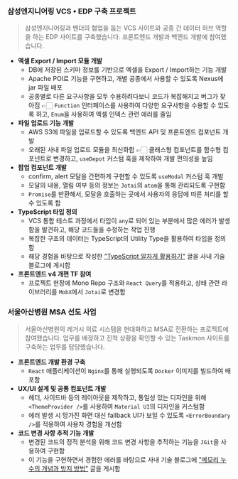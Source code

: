 ### 삼성엔지니어링 VCS • EDP 구축 프로젝트
> 삼성엔지니어링과 벤더의 협업을 돕는 VCS 사이트와 공종 간 데이터 허브 역할을 하는 EDP 사이트를 구축했습니다. 프론트엔드 개발과 백엔드 개발에 참여했습니다.
* __엑셀 Export / Import 모듈 개발__
  * DB에 저장된 스키마 정보를 기반으로 엑셀을 Export / Import하는 기능 개발
  * Apache POI로 기능을 구현하고, 개별 공종에서 사용할 수 있도록 Nexus에 jar 파일 배포
  * 공종별로 다른 요구사항을 모두 수용하려다보니 코드가 복잡해지고 버그가 잦아짐 👉🏻 `Function` 인터페이스를 사용하여 다양한 요구사항을 수용할 수 있도록 하고, `Enum`을 사용하여 엑셀 인덱스 관련 에러를 줄임
* __파일 업로드 기능 개발__
  * AWS S3에 파일을 업로드할 수 있도록 백엔드 API 및 프론트엔드 컴포넌트 개발
  * 오래된 사내 파일 업로드 모듈을 최신화함 👉🏻 클래스형 컴포넌트를 함수형 컴포넌트로 변경하고, `useDepot` 커스텀 훅을 제작하여 개발 편의성을 높임
* __팝업 컴포넌트 개발__
  * confirm, alert 모달을 간편하게 구현할 수 있도록 `useModal` 커스텀 훅 개발
  * 모달의 내용, 열림 여부 등의 정보는 `Jotai`의 `atom`을 통해 관리되도록 구현함
  * `Promise`를 반환해서, 모달을 호출하는 곳에서 사용자의 응답에 따른 처리를 할 수 있도록 함
* __TypeScript 타입 정의__
  * VCS 통합 테스트 과정에서 타입이 `any`로 되어 있는 부분에서 많은 에러가 발생함을 발견하고, 해당 코드들을 수정하는 작업 진행
  * 복잡한 구조의 데이터는 TypeScript의 Utility Type을 활용하여 타입을 정의함 
  * 해당 경험을 바탕으로 작성한 ["TypeScript 알차게 활용하기"](https://www.nextree.io/typescript-hwalyong-bangbeob/) 글을 사내 기술 블로그에 게시함
* __프론트엔드 v4 개편 TF 참여__
  * 프로젝트 현장에 Mono Repo 구조와 `React Query`를 적용하고, 상태 관련 라이브러리를 `MobX`에서 `Jotai`로 변경함

### 서울아산병원 MSA 선도 사업
> 서울아산병원의 레거시 의료 시스템을 현대화하고 MSA로 전환하는 프로젝트에 참여했습니다. 업무를 배정하고 진척 상황을 확인할 수 있는 Taskmon 사이트를 구축하는 업무를 담당했습니다.
* __프론트엔드 개발 환경 구축__
  * `React` 애플리케이션이 `Nginx`를 통해 실행되도록 `Docker` 이미지를 빌드하여 배포함
* __UX/UI 설계 및 공통 컴포넌트 개발__
  * 헤더, 사이드바 등의 레이아웃을 제작하고, 통일성 있는 디자인을 위해 `<ThemeProvider />`를 사용하여 `Material UI`의 디자인을 커스텀함
  * 에러 발생 시 망가진 화면 대신 fallback UI가 보일 수 있도록 `<ErrorBoundary />`를 적용하여 사용자 경험을 개선함
* __코드 변경 사항 추적 기능 개발__
  * 변경된 코드의 정적 분석을 위해 코드 변경 사항을 추적하는 기능을 `JGit`을 사용하여 구현함
  * 이 기능을 구현하면서 경험한 에러를 바탕으로 사내 기술 블로그에 ["메모리 누수의 개념과 방지 방법"](https://www.nextree.io/memory-leak/) 글을 게시함
